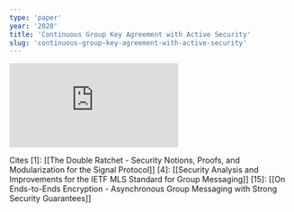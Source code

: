 ```yaml
---
type: 'paper'
year: '2020'
title: 'Continuous Group Key Agreement with Active Security'
slug: 'continuous-group-key-agreement-with-active-security'
---
```


![](https://static.meri.garden/12d982b6bec214d8c51467d637a36fa7.pdf)

Cites
\[1]: [[The Double Ratchet - Security Notions, Proofs, and Modularization for the Signal Protocol]]
\[4]: [[Security Analysis and Improvements for the IETF MLS Standard for Group Messaging]]
\[15]: [[On Ends-to-Ends Encryption - Asynchronous Group Messaging with Strong Security Guarantees]]